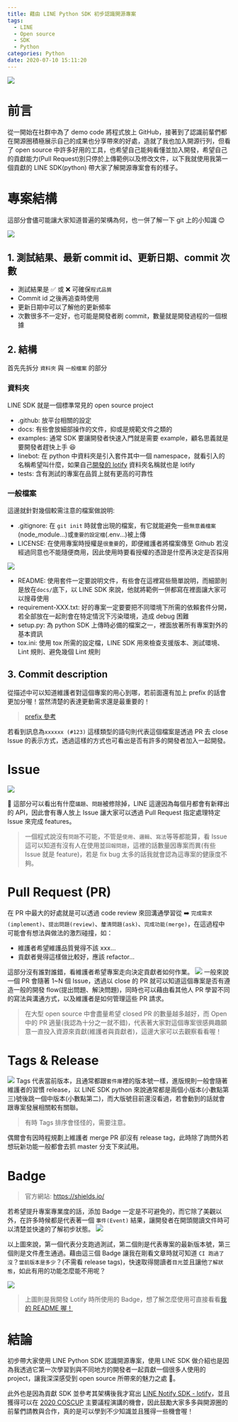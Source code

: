 ```yaml
---
title: 藉由 LINE Python SDK 初步認識開源專案
tags:
  - LINE
  - Open source
  - SDK
  - Python
categories: Python
date: 2020-07-10 15:11:20
---
```


![](https://cdn.pixabay.com/photo/2015/04/20/13/17/work-731198_1280.jpg)

# 前言

從一開始在社群中為了 demo code 將程式放上 GitHub，接著到了認識前輩們都在開源圈積極展示自己的成果也分享帶來的好處，造就了我也加入開源行列，但看了 open source 中許多好用的工具，也希望自己能夠看懂並加入開發，希望自己的貢獻能力(Pull Request)別只停於上傳範例以及修改文件，以下我就使用我第一個貢獻的 LINE SDK(python) 帶大家了解開源專案會有的樣子。

<!-- more -->

# 專案結構

這部分會儘可能讓大家知道普遍的架構為何，也一併了解一下 git 上的小知識 😊

![](https://i.imgur.com/72lwPzy.png)

## 1. 測試結果、最新 commit id、更新日期、commit 次數

- 測試結果是 ✅ 或 ❌ 可確保`程式品質`
- Commit id 之後再追查時使用
- 更新日期中可以了解他的更新頻率
- 次數很多不一定好，也可能是開發者刷 commit，數量就是開發過程的一個根據

## 2. 結構

首先先拆分 `資料夾` 與 `一般檔案` 的部分

### 資料夾

LINE SDK 就是一個標準常見的 open source project

- .github: 放平台相關的設定
- docs: 有些會放細部操作的文件，抑或是規範文件之類的
- examples: 通常 SDK 要讓開發者快速入門就是需要 example，顧名思義就是要開發者趕快上手 😆
- linebot: 在 python 中資料夾是引入套件其中一個 namespace，就看引入的名稱希望叫什麼，如果自己[開發的 lotify](https://github.com/louis70109/lotify) 資料夾名稱就也是 lotify
- tests: 含有測試的專案在品質上就有更高的可靠性

### 一般檔案

這邊就針對幾個較需注意的檔案做說明:

- .gitignore: 在 `git init` 時就會出現的檔案，有它就能避免一些`無意義檔案`(node_module...)或`重要的設定檔`(.env...)被上傳
- LICENSE: 在使用專案時授權是`很重要`的，即便維護者將檔案傳至 Github 若沒經過同意也不能隨便商用，因此使用時要看授權的憑證是什麼再決定是否採用

![](https://i.imgur.com/jVrhlJ6.png)

- README: 使用套件一定要說明文件，有些會在這裡寫些簡單說明，而細節則是放在`docs/`底下，以 LINE SDK 來說，他就將範例一併都寫在裡面讓大家可以搜尋使用
- requirement-XXX.txt: 好的專案一定要要把不同環境下所需的依賴套件分開，若全部放在一起則會在特定情況下污染環境，造成 debug 困難
- setup.py: 為 python SDK 上傳時必備的檔案之一，裡面放著所有專案對外的基本資訊
- tox.ini: 使用 tox 所需的設定檔，LINE SDK 用來檢查支援版本、測試環境、Lint 規則、避免幾個 Lint 規則

## 3. Commit description

從描述中可以知道維護者對這個專案的用心到哪，若前面還有加上 prefix 的話會更加分喔！當然清楚的表達更動需求還是最重要的！

> [prefix 參考](https://wadehuanglearning.blogspot.com/2019/05/commit-commit-commit-why-what-commit.html)

若看到訊息為`xxxxxx (#123)` 這樣類型的語句則代表這個檔案是透過 PR 去 close Issue 的表示方式，透過這樣的方式也可看出是否有許多的開發者加入一起開發。

# Issue

![](https://i.imgur.com/byHnUKA.png)

 這部分可以看出有什麼`議題`、`問題`被修除掉，LINE 這邊因為每個月都會有新釋出的 API，因此會有專人放上 Issue 讓大家可以透過 Pull Request 指定處理特定 Issue 來完成 features。

> 一個程式說沒有`問題`不可能，不管是`使用`、`邏輯`、`寫法`等等都能算，看 Issue 這可以知道有沒有人在使用並`回報問題`，這裡的話數量因專案而異(有些 Issue 就是 feature)，若是 fix bug 太多的話我就會認為這專案的健康度不夠。

# Pull Request (PR)

在 PR 中最大的好處就是可以透過 code review 來回溝通學習從 ➡️ `完成需求(implement)`、`提出問題(review)`、`釐清問題(ask)`、`完成功能(merge)`，在這過程中可能會有想法與做法的激烈碰撞，如：

- 維護者希望維護品質覺得不該 xxx...
- 貢獻者覺得這樣做比較好，應該 refactor...

這部分沒有誰對誰錯，看維護者希望專案走向決定貢獻者如何作業。
![](https://i.imgur.com/yofq0LN.png)
一般來說一個 PR 會隨著 1~N 個 Issue，透過以 close 的 PR 就可以知道這個專案是否有遵造一般的開發 flow(提出問題、解決問題)，同時也可以藉由看其他人 PR 學習不同的寫法與溝通方式，以及維護者是如何管理這些 PR 請求。

> 在大型 open source 中會盡量希望 closed PR 的數量越多越好，而 Open 中的 PR 適量(我認為十分之一就不錯)，代表著大家對這個專案很感興趣願意一直投入資源來貢獻(維護者與貢獻者)，這邊大家可以去觀察看看喔！

# Tags & Release

![](https://i.imgur.com/NdWSTNhl.png)
Tags 代表當前版本，且通常都跟`套件庫`裡的版本號一樣，進版規則一般會隨著維護者的習慣 release，以 LINE SDK python 來說通常都是兩個小版本(小數點第三)號後跳一個中版本(小數點第二)，而大版號目前還沒看過，若會動到的話就會跟專案發展相關較有關聯。

> 有時 Tags 排序會怪怪的，需要注意。

偶爾會有因時程規劃上維護者 merge PR 卻沒有 release tag，此時除了詢問外若想玩新功能一般都會去抓 master 分支下來試用。

# Badge

> 官方網站: https://shields.io/

若希望提升專案專業度的話，添加 Badge 一定是不可避免的，而它除了美觀以外，在許多時候都是代表著一個 `事件(Event)` 結果，讓開發者在開頭閱讀文件時可以清楚並快速的了解初步狀態。
![](https://i.imgur.com/BVj8th5.png)

以上圖來說，第一個代表分支跑過測試，第二個則是代表專案的最新版本號，第三個則是文件產生通過。藉由這三個 Badge 讓我在剛看文章時就可知道 `CI 跑過了沒`？`當前版本是多少`？(不需看 release tags)，快速取得閱讀者`目光`並且讓他`了解狀態`，如此有用的功能怎麼能不用呢？

![](https://i.imgur.com/ksYGAak.png)

> 上圖則是我開發 Lotify 時所使用的 Badge，想了解怎麼使用可直接看看[我的 README 喔！](https://github.com/louis70109/lotify/edit/master/README.md)

# 結論

初步帶大家使用 LINE Python SDK 認識開源專案，使用 LINE SDK 做介紹也是因為我透過它第一次學習到與不同地方的開發者一起貢獻一個很多人使用的 project，讓我深深感受到 open source 所帶來的魅力之處 🥰。

此外也是因為貢獻 SDK 並參考其架構後我才寫出 [LINE Notify SDK - lotify](https://github.com/louis70109/lotify)，並且獲得可以在 [2020 COSCUP](https://coscup.org/2020/zh-TW/agenda/KNJDWQ) 主要議程演講的機會，因此鼓勵大家多多與開源圈的前輩們請教與合作，真的是可以學到不少知識並且獲得一些機會喔！

